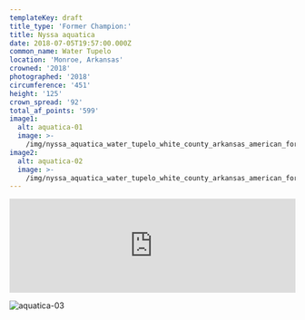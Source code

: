 ```yaml
---
templateKey: draft
title_type: 'Former Champion:'
title: Nyssa aquatica
date: 2018-07-05T19:57:00.000Z
common_name: Water Tupelo
location: 'Monroe, Arkansas'
crowned: '2018'
photographed: '2018'
circumference: '451'
height: '125'
crown_spread: '92'
total_af_points: '599'
image1:
  alt: aquatica-01
  image: >-
    /img/nyssa_aquatica_water_tupelo_white_county_arkansas_american_forests_brian_kelley_2.jpg
image2:
  alt: aquatica-02
  image: >-
    /img/nyssa_aquatica_water_tupelo_white_county_arkansas_american_forests_brian_kelley_base.jpg
---
```

<iframe width="100%" height="166" scrolling="no" frameborder="no" allow="autoplay" src="https://w.soundcloud.com/player/?url=https%3A//api.soundcloud.com/tracks/633298698&color=%23ff5500&auto_play=false&hide_related=false&show_comments=true&show_user=true&show_reposts=false&show_teaser=true"></iframe>

![aquatica-03](/img/nyssa_aquatica_water_tupelo_white_county_arkansas_american_forests_brian_kelley.jpg)
